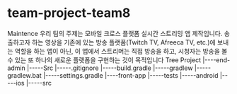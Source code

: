 # team-project-team8
Maintence
우리 팀의 주제는 모바일 크로스 플랫폼 실시간 스트리밍 앱 제작입니다. 송출하고자 하는 영상을 기존에 있는 방송 플랫폼(Twitch TV, Afreeca TV, etc.)에 보내는 역할을 하는 앱이 아닌, 이 앱에서 스트리머는 직접 방송을 하고, 시청자는 방송을 볼 수 있는 또 하나의 새로운 플랫폼을 구현하는 것이 목적입니다
Tree
Project
|----end-admin
     |-----Src
     |-----.gitignore
     |-----build.gradle
     |-----gradlew
     |-----gradlew.bat
     |-----settings.gradle
|----front-app
    |-----tests
    |-----android
    |-----ios
    |-----src
